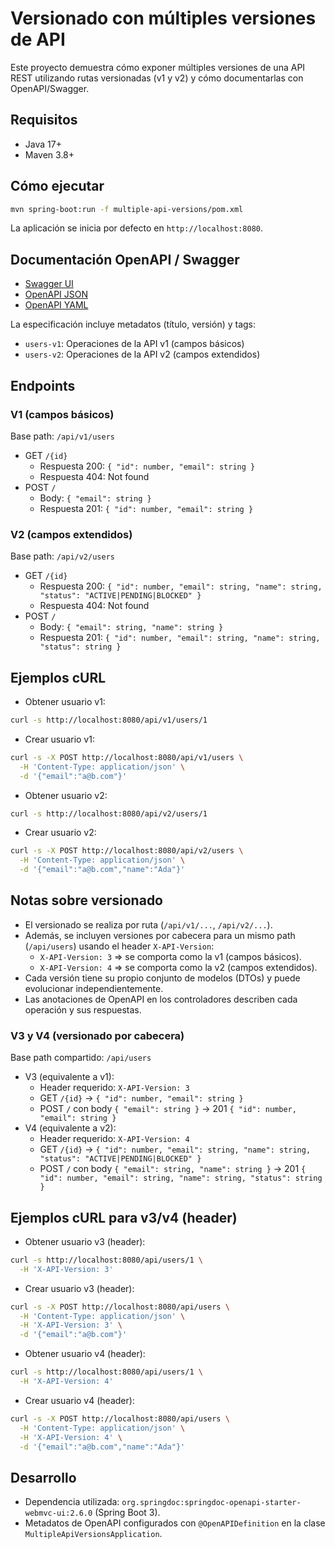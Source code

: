 # Versionado con múltiples versiones de API

Este proyecto demuestra cómo exponer múltiples versiones de una API REST
utilizando rutas versionadas (v1 y v2) y cómo documentarlas con OpenAPI/Swagger.

## Requisitos

- Java 17+
- Maven 3.8+

## Cómo ejecutar

```bash
mvn spring-boot:run -f multiple-api-versions/pom.xml
```

La aplicación se inicia por defecto en `http://localhost:8080`.

## Documentación OpenAPI / Swagger

- [Swagger UI](http://localhost:8080/swagger-ui.html)
- [OpenAPI JSON](http://localhost:8080/v3/api-docs)
- [OpenAPI YAML](http://localhost:8080/v3/api-docs.yaml)

La especificación incluye metadatos (título, versión) y tags:

- `users-v1`: Operaciones de la API v1 (campos básicos)
- `users-v2`: Operaciones de la API v2 (campos extendidos)

## Endpoints

### V1 (campos básicos)

Base path: `/api/v1/users`

- GET `/{id}`
    - Respuesta 200: `{ "id": number, "email": string }`
    - Respuesta 404: Not found
- POST `/`
    - Body: `{ "email": string }`
    - Respuesta 201: `{ "id": number, "email": string }`

### V2 (campos extendidos)

Base path: `/api/v2/users`

- GET `/{id}`
    - Respuesta 200:
      `{ "id": number, "email": string, "name": string, "status": "ACTIVE|PENDING|BLOCKED" }`
    - Respuesta 404: Not found
- POST `/`
    - Body: `{ "email": string, "name": string }`
    - Respuesta 201:
      `{ "id": number, "email": string, "name": string, "status": string }`

## Ejemplos cURL

- Obtener usuario v1:

```bash
curl -s http://localhost:8080/api/v1/users/1
```

- Crear usuario v1:

```bash
curl -s -X POST http://localhost:8080/api/v1/users \
  -H 'Content-Type: application/json' \
  -d '{"email":"a@b.com"}'
```

- Obtener usuario v2:

```bash
curl -s http://localhost:8080/api/v2/users/1
```

- Crear usuario v2:

```bash
curl -s -X POST http://localhost:8080/api/v2/users \
  -H 'Content-Type: application/json' \
  -d '{"email":"a@b.com","name":"Ada"}'
```

## Notas sobre versionado

- El versionado se realiza por ruta (`/api/v1/...`, `/api/v2/...`).
- Además, se incluyen versiones por cabecera para un mismo path (`/api/users`)
  usando el header `X-API-Version`:
    - `X-API-Version: 3` => se comporta como la v1 (campos básicos).
    - `X-API-Version: 4` => se comporta como la v2 (campos extendidos).
- Cada versión tiene su propio conjunto de modelos (DTOs) y puede evolucionar
  independientemente.
- Las anotaciones de OpenAPI en los controladores describen cada operación y sus
  respuestas.

### V3 y V4 (versionado por cabecera)

Base path compartido: `/api/users`

- V3 (equivalente a v1):
    - Header requerido: `X-API-Version: 3`
    - GET `/{id}` -> `{ "id": number, "email": string }`
    - POST `/` con body `{ "email": string }` -> 201
      `{ "id": number, "email": string }`
- V4 (equivalente a v2):
    - Header requerido: `X-API-Version: 4`
    - GET `/{id}` ->
      `{ "id": number, "email": string, "name": string, "status": "ACTIVE|PENDING|BLOCKED" }`
    - POST `/` con body `{ "email": string, "name": string }` -> 201
      `{ "id": number, "email": string, "name": string, "status": string }`

## Ejemplos cURL para v3/v4 (header)

- Obtener usuario v3 (header):

```bash
curl -s http://localhost:8080/api/users/1 \
  -H 'X-API-Version: 3'
```

- Crear usuario v3 (header):

```bash
curl -s -X POST http://localhost:8080/api/users \
  -H 'Content-Type: application/json' \
  -H 'X-API-Version: 3' \
  -d '{"email":"a@b.com"}'
```

- Obtener usuario v4 (header):

```bash
curl -s http://localhost:8080/api/users/1 \
  -H 'X-API-Version: 4'
```

- Crear usuario v4 (header):

```bash
curl -s -X POST http://localhost:8080/api/users \
  -H 'Content-Type: application/json' \
  -H 'X-API-Version: 4' \
  -d '{"email":"a@b.com","name":"Ada"}'
```

## Desarrollo

- Dependencia utilizada:
  `org.springdoc:springdoc-openapi-starter-webmvc-ui:2.6.0` (Spring Boot 3).
- Metadatos de OpenAPI configurados con `@OpenAPIDefinition` en la clase
  `MultipleApiVersionsApplication`.